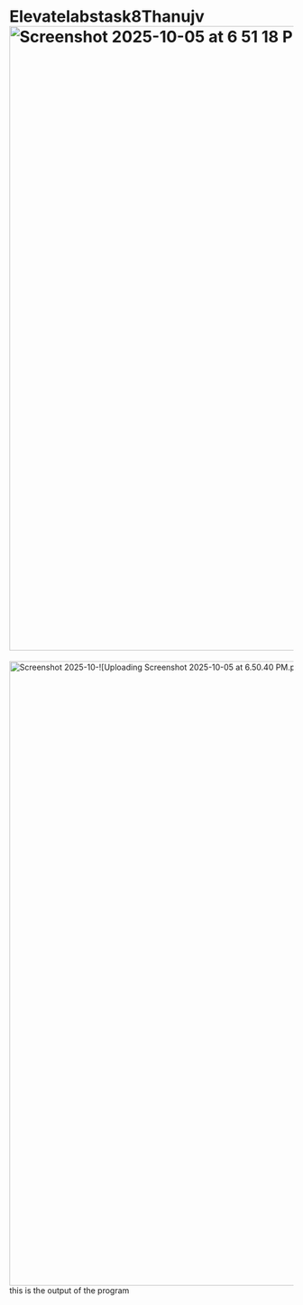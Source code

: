 # Elevatelabstask8Thanujv<img width="1710" height="1107" alt="Screenshot 2025-10-05 at 6 51 18 PM" src="https://github.com/user-attachments/assets/91a2d1e2-278e-488a-a7d9-d3718102e295" />
<img width="1710" height="1107" alt="Screenshot 2025-10-![Uploading Screenshot 2025-10-05 at 6.50.40 PM.png…]()
05 at 6 50 40 PM" src="https://github.com/user-attachments/assets/107fc8a4-91c6-4e30-95e4-f9076d26f887" />
this is the output of the program
